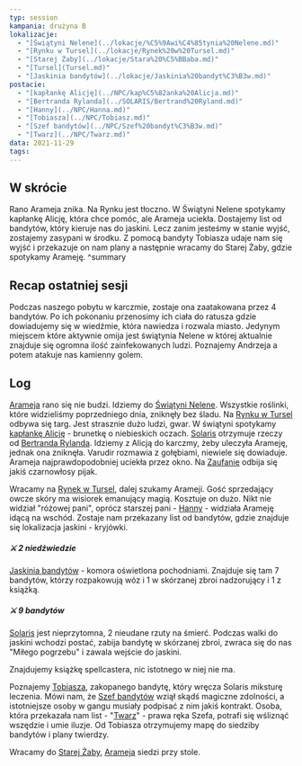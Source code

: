 ```yaml
---
typ: session
kampania: drużyna B
lokalizacje:
  - "[Świątyni Nelene](../lokacje/%C5%9Awi%C4%85tynia%20Nelene.md)"
  - "[Rynku w Tursel](../lokacje/Rynek%20w%20Tursel.md)"
  - "[Starej Żaby](../lokacje/Stara%20%C5%BBaba.md)"
  - "[Tursel](Tursel.md)"
  - "[Jaskinia bandytów](../lokacje/Jaskinia%20bandyt%C3%B3w.md)"
postacie:
  - "[kapłankę Alicję](../NPC/kap%C5%82anka%20Alicja.md)"
  - "[Bertranda Rylanda](../SOLARIS/Bertrand%20Ryland.md)"
  - "[Hanny](../NPC/Hanna.md)"
  - "[Tobiasza](../NPC/Tobiasz.md)"
  - "[Szef bandytów](../NPC/Szef%20bandyt%C3%B3w.md)"
  - "[Twarz](../NPC/Twarz.md)"
data: 2021-11-29
tags: 
---
```

## W skrócie
Rano Arameja znika. Na Rynku jest tłoczno. W Świątyni Nelene spotykamy kapłankę Alicję, która chce pomóc, ale Arameja uciekła. Dostajemy list od bandytów, który kieruje nas do jaskini. Lecz zanim jesteśmy w stanie wyjść, zostajemy zasypani w środku. Z pomocą bandyty Tobiasza udaje nam się wyjść i przekazuje on nam plany a następnie wracamy do Starej Żaby, gdzie spotykamy Arameję.
^summary
## Recap ostatniej sesji
Podczas naszego pobytu w karczmie, zostaje ona zaatakowana przez 4 bandytów. Po ich pokonaniu przenosimy ich ciała do ratusza gdzie dowiadujemy się w wiedźmie, która nawiedza i rozwala miasto. Jedynym miejscem które aktywnie omija jest świątynia Nelene w której aktualnie znajduje się ogromna ilość zainfekowanych ludzi. Poznajemy Andrzeja a potem atakuje nas kamienny golem.
## Log
[Arameja](../postacie%20graczy/Arameja.md) rano się nie budzi. Idziemy do [Świątyni Nelene](../lokacje/%C5%9Awi%C4%85tynia%20Nelene.md). Wszystkie roślinki, które widzieliśmy poprzedniego dnia, zniknęły bez śladu. Na [Rynku w Tursel](../lokacje/Rynek%20w%20Tursel.md) odbywa się targ. Jest strasznie dużo ludzi, gwar. W świątyni spotykamy [kapłankę Alicję](../NPC/kap%C5%82anka%20Alicja.md) - brunetkę o niebieskich oczach. [Solaris](../postacie%20graczy/Solaris.md) otrzymuje rzeczy od [Bertranda Rylanda](../SOLARIS/Bertrand%20Ryland.md). Idziemy z Alicją do karczmy, żeby uleczyła Arameję, jednak ona zniknęła. Varudir rozmawia z gołębiami, niewiele się dowiaduje. Arameja najprawdopodobniej uciekła przez okno. Na [Zaufanie](../postacie%20graczy/Zaufanie.md) odbija się jakiś czarnowłosy pijak.

Wracamy na [Rynek w Tursel](../lokacje/Rynek%20w%20Tursel.md), dalej szukamy Arameji. Gość sprzedający owcze skóry ma wisiorek emanujący magią. Kosztuje on dużo. Nikt nie widział "różowej pani", oprócz starszej pani - [Hanny](../NPC/Hanna.md) - widziała Arameję idącą na wschód. Zostaje nam przekazany list od bandytów, gdzie znajduje się lokalizacja jaskini - kryjówki.

##### ⚔ 2 niedźwiedzie

[Jaskinia bandytów](../lokacje/Jaskinia%20bandyt%C3%B3w.md) - komora oświetlona pochodniami. Znajduje się tam 7 bandytów, którzy rozpakowują wóz i 1 w skórzanej zbroi nadzorujący i 1 z książką.

##### ⚔ 9 bandytów

[Solaris](../postacie%20graczy/Solaris.md) jest nieprzytomna, 2 nieudane rzuty na śmierć. Podczas walki do jaskini wchodzi postać, zabija bandytę w skórzanej zbroi, zwraca się do nas "Miłego pogrzebu" i zawala wejście do jaskini.

Znajdujemy książkę spellcastera, nic istotnego w niej nie ma.

Poznajemy [Tobiasza](../NPC/Tobiasz.md), zakopanego bandytę, który wręcza Solaris miksturę leczenia. Mówi nam, że [Szef bandytów](../NPC/Szef%20bandyt%C3%B3w.md) wziął skądś magiczne zdolności, a istotniejsze osoby w gangu musiały podpisać z nim jakiś kontrakt. Osoba, która przekazała nam list - "[Twarz](../NPC/Twarz.md)" - prawa ręka Szefa, potrafi się wśliznąć wszędzie i umie iluzje. Od Tobiasza otrzymujemy mapę do siedziby bandytów i plany twierdzy.

Wracamy do [Starej Żaby](../lokacje/Stara%20%C5%BBaba.md), [Arameja](../postacie%20graczy/Arameja.md) siedzi przy stole.




